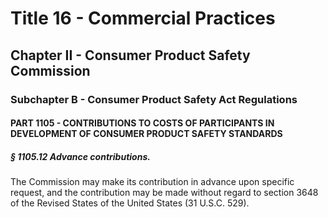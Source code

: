 
# Title 16 - Commercial Practices
## Chapter II - Consumer Product Safety Commission
### Subchapter B - Consumer Product Safety Act Regulations
#### PART 1105 - CONTRIBUTIONS TO COSTS OF PARTICIPANTS IN DEVELOPMENT OF CONSUMER PRODUCT SAFETY STANDARDS
##### § 1105.12 Advance contributions.

The Commission may make its contribution in advance upon specific request, and the contribution may be made without regard to section 3648 of the Revised States of the United States (31 U.S.C. 529).
